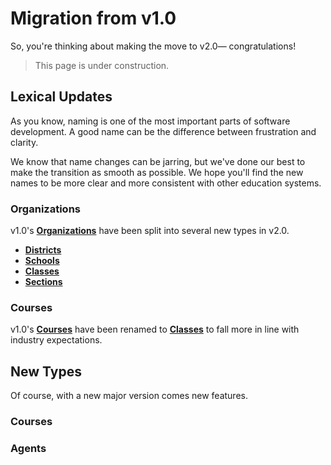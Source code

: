 # Migration from v1.0
So, you're thinking about making the move to v2.0— congratulations!

> This page is under construction.

## Lexical Updates
As you know, naming is one of the most important parts of
software development. A good name can be the difference between
frustration and clarity.

We know that name changes can be jarring, but we've done our best
to make the transition as smooth as possible. We hope you'll
find the new names to be more clear and more consistent with other
education systems.

### Organizations
v1.0's **[Organizations](../v1.0/models/organization)** have been split into several new types in v2.0.
 * **[Districts](models/external/district)**
 * **[Schools](models/external/school)**
 * **[Classes](models/external/class)**
 * **[Sections](models/external/section)**

### Courses
v1.0's **[Courses](../v1.0/models/course)** have been renamed to **[Classes](models/external/class)** to fall more in line with industry expectations.

## New Types
Of course, with a new major version comes new features.

### Courses

### Agents
